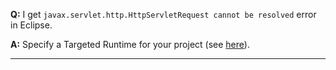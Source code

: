 **Q:** I get `javax.servlet.http.HttpServletRequest cannot be resolved` error in Eclipse.

**A:** Specify a Targeted Runtime for your project (see [here](http://stackoverflow.com/questions/8709528/httpservlet-cannot-be-resolved-to-a-type-is-this-a-bug-in-eclipse)).


---
